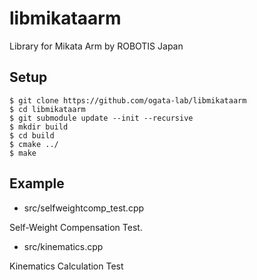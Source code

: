 # libmikataarm

Library for Mikata Arm by ROBOTIS Japan


## Setup


```
$ git clone https://github.com/ogata-lab/libmikataarm
$ cd libmikataarm
$ git submodule update --init --recursive
$ mkdir build
$ cd build
$ cmake ../
$ make
```


## Example

* src/selfweightcomp_test.cpp

Self-Weight Compensation Test.


* src/kinematics.cpp

Kinematics Calculation Test

